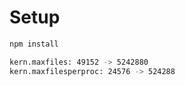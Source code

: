 # Setup
``` bash
npm install

kern.maxfiles: 49152 -> 5242880
kern.maxfilesperproc: 24576 -> 524288
```
